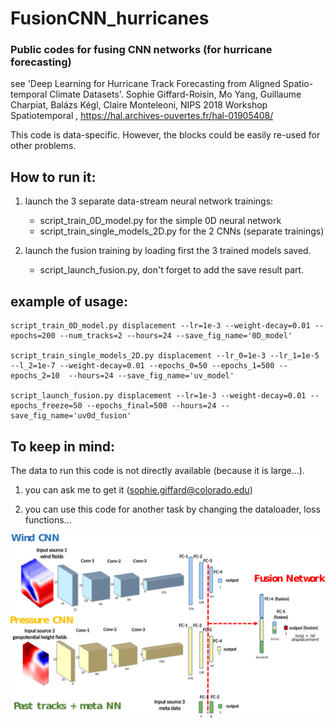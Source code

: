 # FusionCNN_hurricanes

### Public codes for fusing CNN networks (for hurricane forecasting)
see 'Deep Learning for Hurricane Track Forecasting from Aligned Spatio-temporal Climate Datasets'.
Sophie Giffard-Roisin, Mo Yang, Guillaume Charpiat, Balázs Kégl, Claire Monteleoni, NIPS 2018 Workshop Spatiotemporal
, https://hal.archives-ouvertes.fr/hal-01905408/

This code is data-specific. However, the blocks could be easily re-used for other problems.

## How to run it:
1) launch the 3 separate data-stream neural network trainings: 
    - script_train_0D_model.py for the simple 0D neural network
    - script_train_single_models_2D.py for the 2 CNNs (separate trainings)

2) launch the fusion training by loading first the 3 trained models saved.
    - script_launch_fusion.py, don't forget to add the save result part.
    

## example of usage:

    script_train_0D_model.py displacement --lr=1e-3 --weight-decay=0.01 --epochs=200 --num_tracks=2 --hours=24 --save_fig_name='0D_model'

    script_train_single_models_2D.py displacement --lr_0=1e-3 --lr_1=1e-5 --l_2=1e-7 --weight-decay=0.01 --epochs_0=50 --epochs_1=500 --epochs_2=10  --hours=24 --save_fig_name='uv_model'

    script_launch_fusion.py displacement --lr=1e-3 --weight-decay=0.01 --epochs_freeze=50 --epochs_final=500 --hours=24 --save_fig_name='uv0d_fusion'

## To keep in mind:
The data to run this code is not directly available (because it is large...).

   1) you can ask me to get it (sophie.giffard@colorado.edu)

   2) you can use this code for another task by changing the dataloader, loss functions...


![Alt text](img/fusion_network.png?raw=true "fusion network")